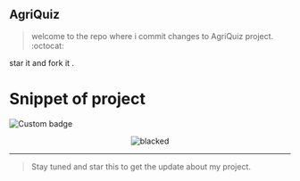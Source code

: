## AgriQuiz 

> welcome to the repo where i commit changes to AgriQuiz project.    :octocat:

star it and fork it .

# Snippet of project

<img alt="Custom badge" src="https://img.shields.io/badge/By-Soman-9cf">

<p align="center">
    <img alt="blacked" src="https://github.com/varuogm/AgriQuiz/blob/main/Quizstar.gif?raw=true" />
 
</p>


---


> Stay tuned and star this to get the update about my project.

